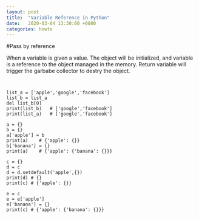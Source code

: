 ```yaml
---
layout: post
title:  "Variable Reference in Python"
date:   2020-03-04 13:30:00 +0800
categories: howto
---
```


#Pass by reference

When a variable is given a value. The object will be initialized, and variable is a reference to the object managed in the memory. Return variable will trigger the garbabe collector to destry the object.

```


list_a = ['apple','google','facebook']
list_b = list_a
del list_b[0]
print(list_b)   # ['google','facebook']
print(list_a)   # ['google','facebook']

a = {}
b = {}
a['apple'] = b
print(a)    # {'apple': {}}
b['banana'] = {}
print(a)    # {'apple': {'banana': {}}}

c = {}
d = c
d = d.setdefault('apple',{})
print(d) # {}
print(c) # {'apple': {}}

e = c
e = e['apple']
e['banana'] = {}
print(c) # {'apple': {'banana': {}}}

```